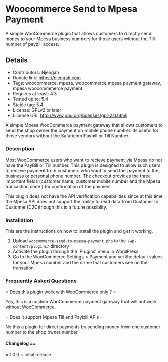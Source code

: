 # Woocommerce Send to Mpesa Payment
A simple WooCommerce plugin that allows customers to directly send money to your Mpesa business numbers for those users without the Till number of paybill access. 


## Details

* Contributors: Njengah
* Donate link: https://njengah.com
* Tags: woocommerce, mpesa, woocommerce mpesa payment gateway, mpesa woocommmerce payment 
* Requires at least: 4.3
* Tested up to: 5.4
* Stable tag: 5.4
* License: GPLv2 or later
* License URI: http://www.gnu.org/licenses/gpl-2.0.html

A simple Mpesa WooCommerce payment gateway that allows customers to send the shop owner the payment on mobile phone number. Its useful for those vendors without the Safaricom Paybill or Till Number.

### Description 

Most WooCommerce users who want to recieve payment via Mpesa do not have the PayBill or Till number. This plugin is designed to allow such users to recieve  payment from customers who want to send the payment to the business or personal phone number. The checkout provides the three important fields (customer name, customer mobile number 
and the Mpesa transaction code ) for confirmation of the payment.

This plugin does not have the API verification capabalities since at this time the Mpesa API does not support the ability to read data from Customer to Customer (C2C)though this is a future possiblity. 

### Installation 

This are the instructions on how to install the plugin and get it working.

1. Upload `woocommerce-send-to-mpesa-payment.php` to the `/wp-content/plugins/` directory
2. Activate the plugin through the 'Plugins' menu in WordPress
3. Go to the WooCommerce Settings > Payment and set the default values for your Mpesa number and the name that customers see on the transation. 

### Frequently Asked Questions

= Does this plugin work with WooCommerce only ?  =

 Yes, this is a custom WooCommerce payment gateway that will not work without WooCommerce. 

= Does it support Mpesa Till and Paybill APIs =

No this a plugin for direct payments by sending money from one customer number to the shop owner number. 


#### Changelog ==

= 1.0.0 =
Intial release 

